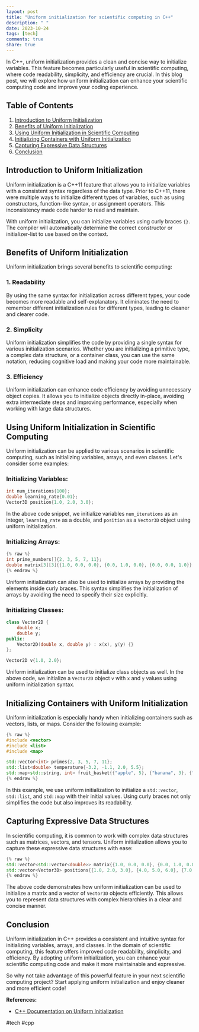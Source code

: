 ```yaml
---
layout: post
title: "Uniform initialization for scientific computing in C++"
description: " "
date: 2023-10-24
tags: [tech]
comments: true
share: true
---
```


In C++, uniform initialization provides a clean and concise way to initialize variables. This feature becomes particularly useful in scientific computing, where code readability, simplicity, and efficiency are crucial. In this blog post, we will explore how uniform initialization can enhance your scientific computing code and improve your coding experience.

## Table of Contents
1. [Introduction to Uniform Initialization](#introduction-to-uniform-initialization)
2. [Benefits of Uniform Initialization](#benefits-of-uniform-initialization)
3. [Using Uniform Initialization in Scientific Computing](#using-uniform-initialization-in-scientific-computing)
4. [Initializing Containers with Uniform Initialization](#initializing-containers-with-uniform-initialization)
5. [Capturing Expressive Data Structures](#capturing-expressive-data-structures)
6. [Conclusion](#conclusion)

## Introduction to Uniform Initialization

Uniform initialization is a C++11 feature that allows you to initialize variables with a consistent syntax regardless of the data type. Prior to C++11, there were multiple ways to initialize different types of variables, such as using constructors, function-like syntax, or assignment operators. This inconsistency made code harder to read and maintain.

With uniform initialization, you can initialize variables using curly braces `{}`. The compiler will automatically determine the correct constructor or initializer-list to use based on the context.

## Benefits of Uniform Initialization

Uniform initialization brings several benefits to scientific computing:

### 1. Readability

By using the same syntax for initialization across different types, your code becomes more readable and self-explanatory. It eliminates the need to remember different initialization rules for different types, leading to cleaner and clearer code.

### 2. Simplicity

Uniform initialization simplifies the code by providing a single syntax for various initialization scenarios. Whether you are initializing a primitive type, a complex data structure, or a container class, you can use the same notation, reducing cognitive load and making your code more maintainable.

### 3. Efficiency

Uniform initialization can enhance code efficiency by avoiding unnecessary object copies. It allows you to initialize objects directly in-place, avoiding extra intermediate steps and improving performance, especially when working with large data structures.

## Using Uniform Initialization in Scientific Computing

Uniform initialization can be applied to various scenarios in scientific computing, such as initializing variables, arrays, and even classes. Let's consider some examples:

### Initializing Variables:

```cpp
int num_iterations{100};
double learning_rate{0.01};
Vector3D position{1.0, 2.0, 3.0};
```

In the above code snippet, we initialize variables `num_iterations` as an integer, `learning_rate` as a double, and `position` as a `Vector3D` object using uniform initialization.

### Initializing Arrays:

```cpp
{% raw %}
int prime_numbers[]{2, 3, 5, 7, 11};
double matrix[3][3]{{1.0, 0.0, 0.0}, {0.0, 1.0, 0.0}, {0.0, 0.0, 1.0}};
{% endraw %}
```

Uniform initialization can also be used to initialize arrays by providing the elements inside curly braces. This syntax simplifies the initialization of arrays by avoiding the need to specify their size explicitly.

### Initializing Classes:

```cpp
class Vector2D {
    double x;
    double y;
public:
    Vector2D(double x, double y) : x(x), y(y) {}
};

Vector2D v{1.0, 2.0};
```

Uniform initialization can be used to initialize class objects as well. In the above code, we initialize a `Vector2D` object `v` with `x` and `y` values using uniform initialization syntax.

## Initializing Containers with Uniform Initialization

Uniform initialization is especially handy when initializing containers such as vectors, lists, or maps. Consider the following example:

```cpp
{% raw %}
#include <vector>
#include <list>
#include <map>

std::vector<int> primes{2, 3, 5, 7, 11};
std::list<double> temperature{-3.2, -1.1, 2.0, 5.5};
std::map<std::string, int> fruit_basket{{"apple", 5}, {"banana", 3}, {"orange", 7}};
{% endraw %}
```

In this example, we use uniform initialization to initialize a `std::vector`, `std::list`, and `std::map` with their initial values. Using curly braces not only simplifies the code but also improves its readability.

## Capturing Expressive Data Structures

In scientific computing, it is common to work with complex data structures such as matrices, vectors, and tensors. Uniform initialization allows you to capture these expressive data structures with ease:

```cpp
{% raw %}
std::vector<std::vector<double>> matrix{{1.0, 0.0, 0.0}, {0.0, 1.0, 0.0}, {0.0, 0.0, 1.0}};
std::vector<Vector3D> positions{{1.0, 2.0, 3.0}, {4.0, 5.0, 6.0}, {7.0, 8.0, 9.0}};
{% endraw %}
```

The above code demonstrates how uniform initialization can be used to initialize a matrix and a vector of `Vector3D` objects efficiently. This allows you to represent data structures with complex hierarchies in a clear and concise manner.

## Conclusion

Uniform initialization in C++ provides a consistent and intuitive syntax for initializing variables, arrays, and classes. In the domain of scientific computing, this feature offers improved code readability, simplicity, and efficiency. By adopting uniform initialization, you can enhance your scientific computing code and make it more maintainable and expressive.

So why not take advantage of this powerful feature in your next scientific computing project? Start applying uniform initialization and enjoy cleaner and more efficient code!

__References:__
- [C++ Documentation on Uniform Initialization](https://en.cppreference.com/w/cpp/language/list_initialization)

#tech #cpp